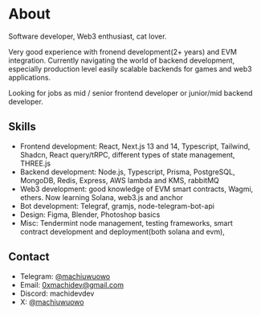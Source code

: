 # About

Software developer, Web3 enthusiast, cat lover.

Very good experience with fronend development(2+ years) and EVM integration. Currently navigating the world of backend development, especially production level easily scalable backends for games and web3 applications.

Looking for jobs as mid / senior frontend developer or junior/mid backend developer.

## Skills

- Frontend development: React, Next.js 13 and 14, Typescript, Tailwind, Shadcn, React query/tRPC, different types of state management, THREE.js
- Backend development: Node.js, Typescript, Prisma, PostgreSQL, MongoDB, Redis, Express, AWS lambda and KMS, rabbitMQ
- Web3 development: good knowledge of EVM smart contracts, Wagmi, ethers. Now learning Solana, web3.js and anchor
- Bot development: Telegraf, gramjs, node-telegram-bot-api
- Design: Figma, Blender, Photoshop basics
- Misc: Tendermint node management, testing frameworks, smart contract development and deployment(both solana and evm),

## Contact

- Telegram: [@machiuwuowo](https://t.me/machiuwuowo)
- Email: 0xmachidev@gmail.com
- Discord: machidevdev
- X: [@machiuwuowo](https://x.com/machiuwuowo)

